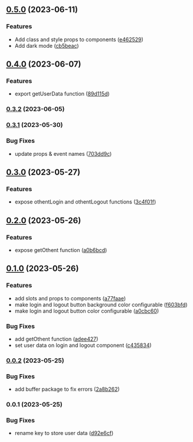 

## [0.5.0](https://github.com/pawanpaudel93/othent-svelte-components/compare/0.4.0...0.5.0) (2023-06-11)


### Features

* Add class and style props to components ([e462529](https://github.com/pawanpaudel93/othent-svelte-components/commit/e462529bc6d9475fdd881821eaf78aa12352081d))
* Add dark mode ([cb5beac](https://github.com/pawanpaudel93/othent-svelte-components/commit/cb5beac17d0cfe4819118e4dfb908b3ce748e9c2))

## [0.4.0](https://github.com/pawanpaudel93/othent-svelte-components/compare/0.3.2...0.4.0) (2023-06-07)

### Features

- export getUserData function ([89d115d](https://github.com/pawanpaudel93/othent-svelte-components/commit/89d115df764923c7ee238665943f4bc9458fe188))

### [0.3.2](https://github.com/pawanpaudel93/othent-svelte-components/compare/0.3.1...0.3.2) (2023-06-05)

### [0.3.1](https://github.com/pawanpaudel93/othent-svelte-components/compare/0.3.0...0.3.1) (2023-05-30)

### Bug Fixes

- update props & event names ([703dd9c](https://github.com/pawanpaudel93/othent-svelte-components/commit/703dd9c2cf40b9e1e23dbe5a268330713a0447f7))

## [0.3.0](https://github.com/pawanpaudel93/othent-svelte-components/compare/0.2.0...0.3.0) (2023-05-27)

### Features

- expose othentLogin and othentLogout functions ([3c4f01f](https://github.com/pawanpaudel93/othent-svelte-components/commit/3c4f01fbba1ec38712a607f7d542b5bd36c6605a))

## [0.2.0](https://github.com/pawanpaudel93/othent-svelte-components/compare/0.1.0...0.2.0) (2023-05-26)

### Features

- expose getOthent function ([a0b6bcd](https://github.com/pawanpaudel93/othent-svelte-components/commit/a0b6bcdfc1ed7d9b181afd9e87b4ffe9ebe8b522))

## [0.1.0](https://github.com/pawanpaudel93/othent-svelte-components/compare/0.0.2...0.1.0) (2023-05-26)

### Features

- add slots and props to components ([a77faae](https://github.com/pawanpaudel93/othent-svelte-components/commit/a77faae4745d658560505e65744188350b353c87))
- make login and logout button background color configurable ([f603bfd](https://github.com/pawanpaudel93/othent-svelte-components/commit/f603bfd9e177b7ddfa9d931286a6795ef87eeeda))
- make login and logout button color configurable ([a0cbc60](https://github.com/pawanpaudel93/othent-svelte-components/commit/a0cbc60f8b1106515be94258fa21e5af8e28cff0))

### Bug Fixes

- add getOthent function ([adee427](https://github.com/pawanpaudel93/othent-svelte-components/commit/adee42731633c121a610f663303e434732e37674))
- set user data on login and logout component ([c435834](https://github.com/pawanpaudel93/othent-svelte-components/commit/c43583426c3b74ddca33522950ccf7e7f2aaf2ef))

### [0.0.2](https://github.com/pawanpaudel93/othent-svelte-components/compare/0.0.1...0.0.2) (2023-05-25)

### Bug Fixes

- add buffer package to fix errors ([2a8b262](https://github.com/pawanpaudel93/othent-svelte-components/commit/2a8b26213662cc5cb9411cc9f798d9dea566c398))

### 0.0.1 (2023-05-25)

### Bug Fixes

- rename key to store user data ([d92e6cf](https://github.com/pawanpaudel93/othent-svelte-components/commit/d92e6cf19fdaaa5ae8de0c8bc4130014a4d707f1))